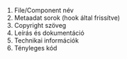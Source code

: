 1. File/Component név
2. Metaadat sorok (hook által frissítve)
3. Copyright szöveg  
4. Leírás és dokumentáció
5. Technikai információk
6. Tényleges kód
